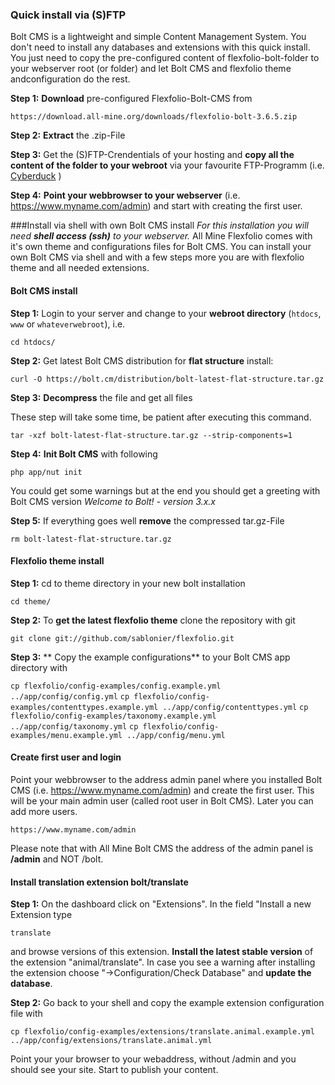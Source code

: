 ### Quick install via (S)FTP
Bolt CMS is a lightweight and simple Content Management System. You don't need to install any databases and extensions with this quick install. You just need to copy the pre-configured content of flexfolio-bolt-folder to your webserver root (or folder) and let Bolt CMS and flexfolio theme andconfiguration do the rest.

**Step 1:** **Download** pre-configured Flexfolio-Bolt-CMS from

`https://download.all-mine.org/downloads/flexfolio-bolt-3.6.5.zip`

**Step 2:** **Extract** the .zip-File

**Step 3:** Get the (S)FTP-Crendentials of your hosting and **copy all the content of the folder to your webroot** via your favourite FTP-Programm (i.e. [Cyberduck](https://cyberduck.io/) )

**Step 4:** **Point your webbrowser to your webserver** (i.e. https://www.myname.com/admin) and start with creating the first user.



###Install via shell with own Bolt CMS install
*For this installation you will need **shell access (ssh)** to your webserver.* All Mine Flexfolio comes with it's own theme and configurations files for Bolt CMS. You can install your own Bolt CMS via shell and with a few steps more you  are with flexfolio theme and all needed extensions.

#### Bolt CMS install
**Step 1:** Login to your server and change to your **webroot directory** (`htdocs`, `www` or `whateverwebroot`), i.e.

`cd htdocs/`

**Step 2:** Get latest Bolt CMS distribution for **flat structure** install:

`curl -O https://bolt.cm/distribution/bolt-latest-flat-structure.tar.gz`

**Step 3:** **Decompress** the file and get all files

These step will take some time, be patient after executing this command.

`tar -xzf bolt-latest-flat-structure.tar.gz --strip-components=1`

**Step 4:** **Init Bolt CMS** with following

`php app/nut init`

You could get some warnings but at the end you should get a greeting with Bolt CMS version *Welcome to Bolt! - version 3.x.x*


**Step 5:** If everything goes well **remove** the compressed tar.gz-File

`rm bolt-latest-flat-structure.tar.gz`

#### Flexfolio theme install

**Step 1:** cd to theme directory in your new bolt installation

`cd theme/`

**Step 2:** To **get the latest flexfolio theme** clone the repository with git

`git clone git://github.com/sablonier/flexfolio.git`

**Step 3:** ** Copy the example configurations** to your Bolt CMS app directory with

`cp flexfolio/config-examples/config.example.yml ../app/config/config.yml`
`cp flexfolio/config-examples/contenttypes.example.yml ../app/config/contenttypes.yml`
`cp flexfolio/config-examples/taxonomy.example.yml ../app/config/taxonomy.yml`
`cp flexfolio/config-examples/menu.example.yml ../app/config/menu.yml`

#### Create first user and login

Point your webbrowser to the address admin panel where you installed Bolt CMS (i.e. https://www.myname.com/admin) and create the first user. This will be your main admin user (called root user in Bolt CMS). Later you can add more users.

`https://www.myname.com/admin`

Please note that with All Mine Bolt CMS the address of the admin panel is **/admin** and NOT /bolt.

#### Install translation extension bolt/translate

**Step 1:** On the dashboard click on "Extensions". In the field "Install a new Extension type

`translate`

and browse versions of this extension. **Install the latest stable version** of the extension "animal/translate". In case you see a warning after installing the extension choose "->Configuration/Check Database" and **update the database**.

**Step 2:** Go back to your shell and copy the example extension configuration file with

`cp flexfolio/config-examples/extensions/translate.animal.example.yml ../app/config/extensions/translate.animal.yml`

Point your your browser to your webaddress, without /admin and you should see your site. Start to publish your content.




